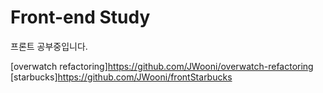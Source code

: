 # Front-end Study

프론트 공부중입니다. <br>

[overwatch refactoring]https://github.com/JWooni/overwatch-refactoring <br/>
[starbucks]https://github.com/JWooni/frontStarbucks
